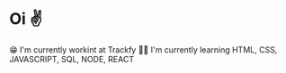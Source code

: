 # Oi ✌

😁 I'm currently workint at Trackfy
👩‍🚀 I'm currently learning HTML, CSS, JAVASCRIPT, SQL, NODE, REACT
